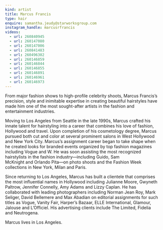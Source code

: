 ```yaml
---
kind: artist
title: Marcus Francis
type: hair
enquire: samantha.jeudy@starworksgroup.com
instagram_handle: marcusrfrancis
videos:
  - url: 260840945
  - url: 260147080
  - url: 260147006
  - url: 260841483
  - url: 260496302
  - url: 260146859
  - url: 260146844
  - url: 260146855
  - url: 260146891
  - url: 260146961
  - url: 260146973
---
```

From major fashion shows to high-profile celebrity shoots, Marcus Francis’s precision, style and inimitable expertise in creating beautiful hairstyles have made him one of the most sought-after artists in the fashion and entertainment industries.

Moving to Los Angeles from Seattle in the late 1990s, Marcus crafted his innate talent for hairstyling into a career that combines his love of fashion, Hollywood and travel. Upon completion of his cosmetology degree, Marcus pursued both cut and color at several prominent salons in West Hollywood and New York City. Marcus’s assignment career began to take shape when he created looks for branded events organized by top fashion magazines including Vogue and W. He was soon assisting the most recognized hairstylists in the fashion industry—including Guido, Sam McKnight and Orlando Pita—on photo shoots and the Fashion Week collections in New York, Milan and Paris.

Since returning to Los Angeles, Marcus has built a clientele that comprises the most influential names in Hollywood including Julianne Moore, Gwyneth Paltrow, Jennifer Connelly, Amy Adams and Lizzy Caplan. He has collaborated with leading photographers including Norman Jean Roy, Mark Seliger, David Bellemere and Max Abadian on editorial assignments for such titles as Vogue, Vanity Fair, Harper’s Bazaar, ELLE International, Glamour, Jalouse and L’Officiel. His advertising clients include The Limited, Fidelia and Neutrogena.

Marcus lives in Los Angeles.

